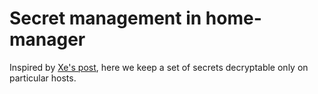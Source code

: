 # Secret management in home-manager

Inspired by [Xe's post][secrets], here we keep a set of secrets decryptable only on particular hosts.

[secrets]: https://xeiaso.net/blog/nixos-encrypted-secrets-2021-01-20

